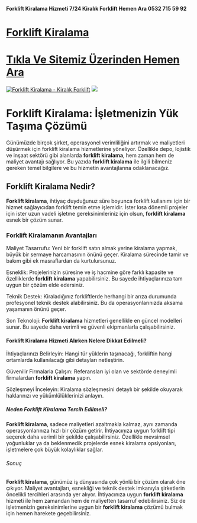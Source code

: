 **Forklift Kiralama Hizmeti 7/24 Kiralık Forklift Hemen Ara 0532 715 59 92**
#  <a href="https://forkliftkiralamaistanbul.com/">Forklift Kiralama</a>
#  <a href="https://forkliftkiralamaistanbul.com">Tıkla Ve Sitemiz Üzerinden Hemen Ara</a>
<meta charset="UTF-8">
    <meta name="viewport" content="width=device-width, initial-scale=1.0">
</head>
<body>
<a href="https://forkliftkiralamaistanbul.com/" title=" Forklift Kiralama - Kiralık Forklift"><img src="https://r.resimlink.com/_-H9YIQ4uWtj.jpg" title="Forklift Kiralama - Kiralık Forklift" alt="Forklift Kiralama - Kiralık Forklift"></a>
<a href="https://forkliftkiralamaistanbul.com/">
    <img src="https://r.resimlink.com/_-H9YIQ4uWtj.jpg" />
</a>
</a>

# Forklift Kiralama: İşletmenizin Yük Taşıma Çözümü

Günümüzde birçok şirket, operasyonel verimliliğini artırmak ve maliyetleri düşürmek için forklift kiralama hizmetlerine yöneliyor. Özellikle depo, lojistik ve inşaat sektörü gibi alanlarda **forklift kiralama**, hem zaman hem de maliyet avantajı sağlıyor. Bu yazıda **forklift kiralama** ile ilgili bilmeniz gereken temel bilgilere ve bu hizmetin avantajlarına odaklanacağız.

## Forklift Kiralama Nedir?

**Forklift kiralama**, ihtiyaç duyduğunuz süre boyunca forklift kullanımı için bir hizmet sağlayıcıdan forklift temin etme işlemidir. İster kısa dönemli projeler için ister uzun vadeli işletme gereksinimleriniz için olsun, **forklift kiralama** esnek bir çözüm sunar.

### Forklift Kiralamanın Avantajları

Maliyet Tasarrufu: Yeni bir forklift satın almak yerine kiralama yapmak, büyük bir sermaye harcamasının önünü geçer. Kiralama sürecinde tamir ve bakım gibi ek masraflardan da kurtulursunuz.

Esneklik: Projelerinizin süresine ve iş hacmine göre farklı kapasite ve özelliklerde **forklift kiralama** yapabilirsiniz. Bu sayede ihtiyaçlarınıza tam uygun bir çözüm elde edersiniz.

Teknik Destek: Kiraladığınız forkliftlerde herhangi bir arıza durumunda profesyonel teknik destek alabilirsiniz. Bu da operasyonlarınızda aksama yaşamanın önünü geçer.

Son Teknoloji: **Forklift kiralama** hizmetleri genellikle en güncel modelleri sunar. Bu sayede daha verimli ve güvenli ekipmanlarla çalışabilirsiniz.

#### Forklift Kiralama Hizmeti Alırken Nelere Dikkat Edilmeli?

İhtiyaçlarınızı Belirleyin: Hangi tür yüklerin taşınacağı, forkliftin hangi ortamlarda kullanılacağı gibi detayları netleştirin.

Güvenilir Firmalarla Çalışın: Referansları iyi olan ve sektörde deneyimli firmalardan **forklift kiralama** yapın.

Sözleşmeyi İnceleyin: Kiralama sözleşmesini detaylı bir şekilde okuyarak haklarınızı ve yükümlülüklerinizi anlayın.

##### Neden Forklift Kiralama Tercih Edilmeli?

**Forklift kiralama**, sadece maliyetleri azaltmakla kalmaz, aynı zamanda operasyonlarınıza hızlı bir çözüm getirir. İhtiyacınıza uygun forklift tipi seçerek daha verimli bir şekilde çalışabilirsiniz. Özellikle mevsimsel yoğunluklar ya da beklenmedik projelerde esnek kiralama opsiyonları, işletmelere çok büyük kolaylıklar sağlar.

###### Sonuç

**Forklift kiralama**, günümüz iş dünyasında çok yönlü bir çözüm olarak öne çıkıyor. Maliyet avantajları, esnekliği ve teknik destek imkanıyla şirketlerin öncelikli tercihleri arasında yer alıyor. İhtiyacınıza uygun **forklift kiralama** hizmeti ile hem zamandan hem de maliyetten tasarruf edebilirsiniz. Siz de işletmenizin gereksinimlerine uygun bir **forklift kiralama** çözümü bulmak için hemen harekete geçebilirsiniz.

